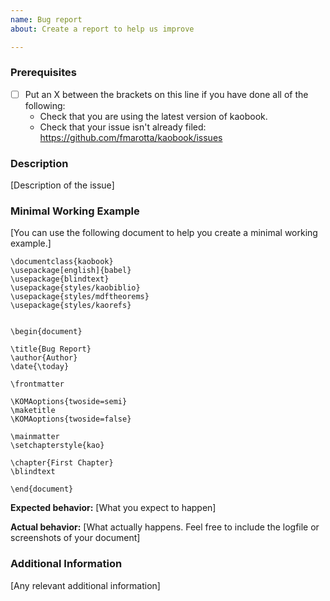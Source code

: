 ```yaml
---
name: Bug report
about: Create a report to help us improve

---
```



### Prerequisites

* [ ] Put an X between the brackets on this line if you have done all of the following:
    * Check that you are using the latest version of kaobook.
    * Check that your issue isn't already filed: https://github.com/fmarotta/kaobook/issues

### Description

[Description of the issue]

### Minimal Working Example
[You can use the following document to help you create a minimal working example.]
```
\documentclass{kaobook}
\usepackage[english]{babel}
\usepackage{blindtext}
\usepackage{styles/kaobiblio}
\usepackage{styles/mdftheorems}
\usepackage{styles/kaorefs}


\begin{document}

\title{Bug Report}
\author{Author}
\date{\today}

\frontmatter

\KOMAoptions{twoside=semi}
\maketitle
\KOMAoptions{twoside=false}

\mainmatter
\setchapterstyle{kao}

\chapter{First Chapter}
\blindtext

\end{document}
```

**Expected behavior:** [What you expect to happen]

**Actual behavior:** [What actually happens. Feel free to include the logfile or screenshots of your document]


### Additional Information

[Any relevant additional information]
